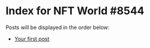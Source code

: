 # Index for NFT World #8544
Posts will be displayed in the order below:

- [Your first post](./001-first.md)

